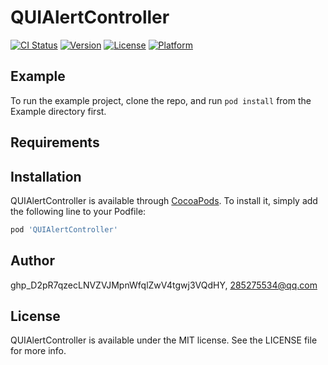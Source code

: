 # QUIAlertController

[![CI Status](https://img.shields.io/travis/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/QUIAlertController.svg?style=flat)](https://travis-ci.org/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/QUIAlertController)
[![Version](https://img.shields.io/cocoapods/v/QUIAlertController.svg?style=flat)](https://cocoapods.org/pods/QUIAlertController)
[![License](https://img.shields.io/cocoapods/l/QUIAlertController.svg?style=flat)](https://cocoapods.org/pods/QUIAlertController)
[![Platform](https://img.shields.io/cocoapods/p/QUIAlertController.svg?style=flat)](https://cocoapods.org/pods/QUIAlertController)

## Example

To run the example project, clone the repo, and run `pod install` from the Example directory first.

## Requirements

## Installation

QUIAlertController is available through [CocoaPods](https://cocoapods.org). To install
it, simply add the following line to your Podfile:

```ruby
pod 'QUIAlertController'
```

## Author

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, 285275534@qq.com

## License

QUIAlertController is available under the MIT license. See the LICENSE file for more info.

